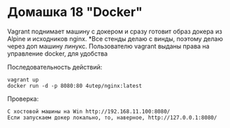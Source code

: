 # Домашка 18 "Docker"

Vagrant поднимает машину с докером и сразу готовит образ докера из Alpine и исходников nginx. 
*Все стенды делаю с винды, поэтому делаю через доп машину линукс.
Пользователю vagrant выданы права на управление docker, для удобства

Последовательность действий:
    
    vagrant up
    docker run -d -p 8080:80 4utep/nginx:latest
    
Проверка:
    
    С хостовой машины на Win http://192.168.11.100:8080/
    Если запускаем докер локально, то, наверное, http://127.0.0.1:8080/
  